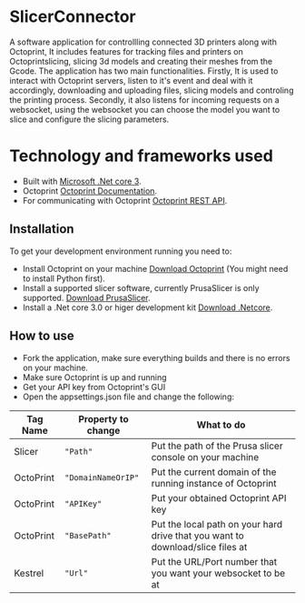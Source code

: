 # SlicerConnector
 A software application for controllling connected 3D printers along with Octoprint, It includes features for tracking files and printers on Octoprintslicing, slicing 3d models and creating their meshes from the Gcode.
The application has two main functionalities. Firstly, It is used to interact with Octoprint servers, listen to it's event and deal with it accordingly, downloading and uploading files, slicing models and controling the printing process. Secondly, it also listens for incoming requests on a websocket, using the websocket you can choose the model you want to slice and configure the slicing parameters.


# Technology and frameworks used
- Built with [Microsoft .Net core 3](https://docs.microsoft.com/en-us/dotnet/core/introduction).
- Octoprint [Octoprint Documentation](https://docs.octoprint.org/en/master/).
- For communicating with Octoprint [Octoprint REST API](https://docs.octoprint.org/en/master/api/index.html).

## Installation 
To get your development environment running you need to:
- Install Octoprint on your machine [Download Octoprint](https://octoprint.org/download/) (You might need to install Python first).
- Install a supported slicer software, currently PrusaSlicer is only supported. [Download PrusaSlicer](https://www.prusa3d.com/prusaslicer/).
- Install a .Net core 3.0 or higer development kit [Download .Netcore](https://dotnet.microsoft.com/download/dotnet-core/3.0).

## How to use
- Fork the application, make sure everything builds and there is no errors on your machine. 
- Make sure Octoprint is up and running
- Get your API key from Octoprint's GUI 
- Open the appsettings.json file and change the following:

|Tag Name        |Property to change            |What to do                   |
|----------------|------------------------------|-----------------------------|
|Slicer          |`"Path"`                      |Put the path of the Prusa slicer console on your machine                      |
|OctoPrint       |`"DomainNameOrIP"`            |Put the current domain of the running instance of Octoprint                   |
|OctoPrint       |`"APIKey"`                    |Put your obtained Octoprint API key                                           |
|OctoPrint       |`"BasePath"`                  |Put the local path on your hard drive that you want to download/slice files at|
|Kestrel         |`"Url"`                       |Put the URL/Port number that you want your websocket to be at                 |
